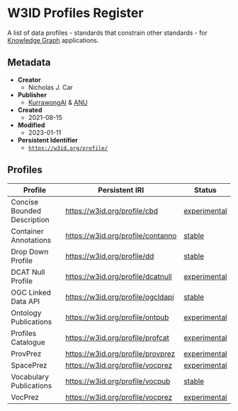 # W3ID Profiles Register

A list of data profiles - standards that constrain other standards - for [Knowledge Graph](https://www.w3.org/RDF/) applications.


## Metadata

* **Creator**
  * Nicholas J. Car
* **Publisher**
  * [KurrawongAI](https://kurrawong.net) & [ANU](https://www.anu.edu.au)
* **Created**
  * 2021-08-15
* **Modified**
  * 2023-01-11
* **Persistent Identifier**
  * [`https://w3id.org/profile/`](https://w3id.org/profile/)

## Profiles

**Profile** | **Persistent IRI** | **Status**
--- | --- | ---
Concise Bounded Description | <https://w3id.org/profile/cbd> | [experimental](https://linked.data.gov.au/def/reg-statuses/experimental)
Container Annotations | <https://w3id.org/profile/contanno> | [stable](https://linked.data.gov.au/def/reg-statuses/stable)
Drop Down Profile | <https://w3id.org/profile/dd> | [stable](https://linked.data.gov.au/def/reg-statuses/stable)
DCAT Null Profile | <https://w3id.org/profile/dcatnull> | [experimental](https://linked.data.gov.au/def/reg-statuses/experimental)
OGC Linked Data API | <https://w3id.org/profile/ogcldapi> | [stable](https://linked.data.gov.au/def/reg-statuses/stable)
Ontology Publications | <https://w3id.org/profile/ontpub> | [experimental](https://linked.data.gov.au/def/reg-statuses/stable)
Profiles Catalogue | <https://w3id.org/profile/profcat> | [experimental](https://linked.data.gov.au/def/reg-statuses/experimental)
ProvPrez | <https://w3id.org/profile/provprez> | [experimental](https://linked.data.gov.au/def/reg-statuses/stable)
SpacePrez | <https://w3id.org/profile/vocprez> | [experimental](https://linked.data.gov.au/def/reg-statuses/stable)
Vocabulary Publications | <https://w3id.org/profile/vocpub> | [stable](https://linked.data.gov.au/def/reg-statuses/stable)
VocPrez | <https://w3id.org/profile/vocprez> | [experimental](https://linked.data.gov.au/def/reg-statuses/stable)

